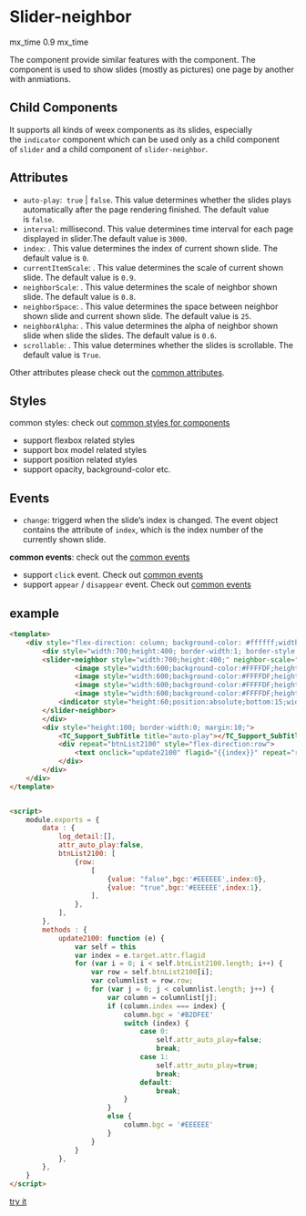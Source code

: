 # Slider-neighbor

mx_time
0.9
mx_time

The <slider-neighbor> component provide similar features with the <slider> component. The <slider-neighbor> component is used to  show slides (mostly as pictures) one page by another with anmiations. 

## Child Components

It supports all kinds of weex components as its slides, especially the `indicator` component which can be used only as a child component of `slider`  and a child component of `slider-neighbor`.

## Attributes

* `auto-play`: <boolean> `true` | `false`. This value determines whether the slides plays automatically after the page rendering finished. The default value is `false`.
* `interval`: <number> millisecond. This value determines time interval for each page displayed in slider.The default value is `3000`.
* `index`: <number> . This value determines the index of current shown slide. The default value is `0`.
* `currentItemScale`: <float> . This value determines the scale of current shown slide. The default value is `0.9`.
* `neighborScale`: <float> . This value determines the scale of neighbor shown slide. The default value is `0.8`.
* `neighborSpace`: <float> . This value determines the space between neighbor shown slide and current shown slide. The default value is `25`.
* `neighborAlpha`: <float> . This value determines the alpha of neighbor shown slide when slide the slides. The default value is `0.6`.
* `scrollable`: <boolean> . This value determines whether the slides is scrollable. The default value is `True`.

Other attributes please check out the [common attributes](https://weex-project.io/doc/references/common-attrs.html).

## Styles

common styles: check out [common styles for components](http://alibaba.github.io/weex/doc/references/common-style.html)

* support flexbox related styles
* support box model related styles
* support position related styles
* support opacity, background-color etc.


## Events

- `change`: triggerd when the slide’s index is changed. The event object contains the attribute of `index`, which is the index number of the currently shown slide.

**common events**: check out the [common events](https://weex-project.io/references/references/common-event.html)

- support `click` event. Check out [common events](https://weex-project.io/references/references/common-event.html)
- support `appear` / `disappear` event. Check out [common events](https://weex-project.io/references/references/common-event.html)


## example

```html
<template>
	<div style="flex-direction: column; background-color: #ffffff;width:750;height:600;border-width: 0;">
		<div style="width:700;height:400; border-width:1; border-style:solid; border-color:#000000;margin:0;">
		<slider-neighbor style="width:700;height:400;" neighbor-scale="0.8" neighbor-space="30" current-item-scale="0.90" interval="3000" neighbor-alpha="0.8" auto-play="{{attr_auto_play}}" index=1>
				<image style="width:600;background-color:#FFFFDF;height:400;" src="https://gw.alicdn.com/tps/TB1dzanMVXXXXXQXVXXXXXXXXXX-573-412.png"></image>
				<image style="width:600;background-color:#FFFFDF;height:400;" src="https://gw.alicdn.com/tps/TB1p9CCMVXXXXa_XFXXXXXXXXXX-450-340.png"></image>
				<image style="width:600;background-color:#FFFFDF;height:400;" src="https://gw.alicdn.com/tps/TB1zpSiMVXXXXchXFXXXXXXXXXX-448-338.png"></image>
				<image style="width:600;background-color:#FFFFDF;height:400;" src="https://gw.alicdn.com/tps/TB1EuGIMVXXXXcoXpXXXXXXXXXX-452-337.png"></image>
			<indicator style="height:60;position:absolute;bottom:15;width:700;left:0;itemSelectedColor:#0000FF;itemSize:20;itemColor:#FF0000;"></indicator>
		</slider-neighbor>
		</div>
		<div style="height:100; border-width:0; margin:10;">
			<TC_Support_SubTitle title="auto-play"></TC_Support_SubTitle>
			<div repeat="btnList2100" style="flex-direction:row">
				<text onclick="update2100" flagid="{{index}}" repeat="row" style="width:310; height:50;text-align: center; border-width: 1;border-color: #696969;border-style:solid;border-radius:5; margin:10; background-color: {{bgc}}">auto play: {{value}}</text>
			</div>
		</div>
	</div>
</template>


<script>
	module.exports = {
		data : {
			log_detail:[],
			attr_auto_play:false,
			btnList2100: [
				{row:
					[
						{value: "false",bgc:'#EEEEEE',index:0},
						{value: "true",bgc:'#EEEEEE',index:1},
					],
				},
			],
		},
		methods : {
			update2100: function (e) {
				var self = this
				var index = e.target.attr.flagid
				for (var i = 0; i < self.btnList2100.length; i++) {
					var row = self.btnList2100[i];
					var columnlist = row.row;
					for (var j = 0; j < columnlist.length; j++) {
						var column = columnlist[j];
						if (column.index === index) {
							column.bgc = '#B2DFEE'
							switch (index) {
								case 0:
									self.attr_auto_play=false;
									break;
								case 1:
									self.attr_auto_play=true;
									break;
								default:
									break;
							}
						}
						else {
							column.bgc = '#EEEEEE'
						}
					}
				}
			},
		},
	}
</script>
```

[try it](http://dotwe.org/f9b8552db4c633d1543955ee4c6e24f5)

